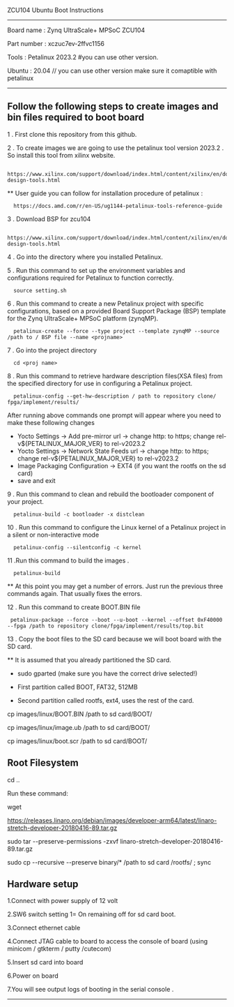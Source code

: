 ZCU104 Ubuntu Boot Instructions

-----------------------------------------------------------------------------------------
Board name : Zynq UltraScale+ MPSoC ZCU104

Part number : xczuc7ev-2ffvc1156

Tools : Petalinux 2023.2 #you can use other version.

Ubuntu : 20.04 // you can use other version make sure it comaptible with petalinux
*******************************************************************************************************************
Follow the following steps to create images and bin files required to boot board
-------------------------------------------------------------------------------------------------------------------
1 . First clone this repository from this github.

2 . To create images we are going to use the petalinux tool version 2023.2 . So install this tool
from xilinx website.

      https://www.xilinx.com/support/download/index.html/content/xilinx/en/downloadNav/embedded-design-tools.html
      
** User guide you can follow for installation procedure of petalinux :

      https://docs.amd.com/r/en-US/ug1144-petalinux-tools-reference-guide
      
3 . Download BSP for zcu104

      https://www.xilinx.com/support/download/index.html/content/xilinx/en/downloadNav/embedded-design-tools.html
      
4 . Go into the directory where you installed Petalinux.

5 . Run this command to set up the environment variables and configurations required for
Petalinux to function correctly.

      source setting.sh
      
6 . Run this command to create a new Petalinux project with specific configurations, based on a
provided Board Support Package (BSP) template for the Zynq UltraScale+ MPSoC platform
(zynqMP).

      petalinux-create --force --type project --template zynqMP --source /path to / BSP file --name <projname>
      
7 . Go into the project directory

      cd <proj name>
      
8 . Run this command to retrieve hardware description files(XSA files) from the specified
directory for use in configuring a Petalinux project.

      petalinux-config --get-hw-description / path to repository clone/ fpga/implement/results/
      
After running above commands one prompt will appear where you need to make these
following changes

* Yocto Settings -> Add pre-mirror url -> change http: to https; change rel-v${PETALINUX_MAJOR_VER}
to rel-v2023.2
* Yocto Settings -> Network State Feeds url -> change http: to https; change
rel-v${PETALINUX_MAJOR_VER} to rel-v2023.2
* Image Packaging Configuration -> EXT4 (if you want the rootfs on the sd card)
* save and exit

9 . Run this command to clean and rebuild the bootloader component of your project.

      petalinux-build -c bootloader -x distclean
      
10 . Run this command to configure the Linux kernel of a Petalinux project in a silent or
non-interactive mode

      petalinux-config --silentconfig -c kernel
      
11 .Run this command to build the images .

      petalinux-build
      
** At this point you may get a number of errors. Just run the previous three commands again.
That usually fixes the errors.

12 . Run this command to create BOOT.BIN file

     petalinux-package --force --boot --u-boot --kernel --offset 0xF40000 --fpga /path to repository clone/fpga/implement/results/top.bit

13 . Copy the boot files to the SD card because we will boot board with the SD card.

** It is assumed that you already partitioned the SD card.

- sudo gparted (make sure you have the correct drive selected!)
  
- First partition called BOOT, FAT32, 512MB
  
- Second partition called rootfs, ext4, uses the rest of the card.
  
cp images/linux/BOOT.BIN /path to sd card/BOOT/

cp images/linux/image.ub /path to sd card/BOOT/

cp images/linux/boot.scr /path to sd card/BOOT/

## Root Filesystem
cd ..

Run these command:

wget

https://releases.linaro.org/debian/images/developer-arm64/latest/linaro-stretch-developer-20180416-89.tar.gz

sudo tar --preserve-permissions -zxvf linaro-stretch-developer-20180416-89.tar.gz

sudo cp --recursive --preserve binary/* /path to sd card /rootfs/ ; sync

## Hardware setup
    
1.Connect with power supply of 12 volt

2.SW6 switch setting 1= On remaining off for sd card boot.

3.Connect ethernet cable

4.Connect JTAG cable to board to access the console of board (using minicom / gtkterm /
putty /cutecom)

5.Insert sd card into board

6.Power on board

7.You will see output logs of booting in the serial console .

*********************************************************************************************************************************************
